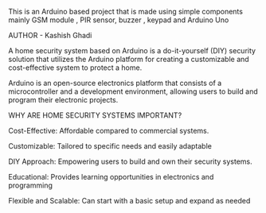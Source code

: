 <p>This is an Arduino based project that is made using simple components mainly GSM module , PIR sensor, buzzer , keypad and Arduino Uno </p> 
<p>AUTHOR - Kashish Ghadi</p>
<p>A home security system based on Arduino is a do-it-yourself (DIY) security solution that utilizes the Arduino platform for creating a customizable and cost-effective system to protect a home. </p>
<p>Arduino is an open-source electronics platform that consists of a microcontroller and a development environment, allowing users to build and program their electronic projects.</p>
<p>WHY ARE HOME SECURITY SYSTEMS IMPORTANT?</p>
<p>Cost-Effective: Affordable compared to commercial systems.</p>
<p>Customizable: Tailored to specific needs and easily adaptable</p>
<p>DIY Approach: Empowering users to build and own their security systems.</p>
<p>Educational: Provides learning opportunities in electronics and programming</p>
<p>Flexible and Scalable: Can start with a basic setup and expand as needed</p>



